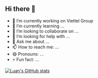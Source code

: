 ## Hi there 👋

- 🔭 I’m currently working on Viettel Group
- 🌱 I’m currently learning ...
- 👯 I’m looking to collaborate on ...
- 🤔 I’m looking for help with ...
- 💬 Ask me about ...
- 📫 How to reach me: ...
- 😄 Pronouns: ...
- ⚡ Fun fact: ...

[![Luan's GitHub stats](https://github-readme-stats.vercel.app/api?username=luanpahm&show_icons=true&theme=transparent)](https://github.com/luanpahm)
